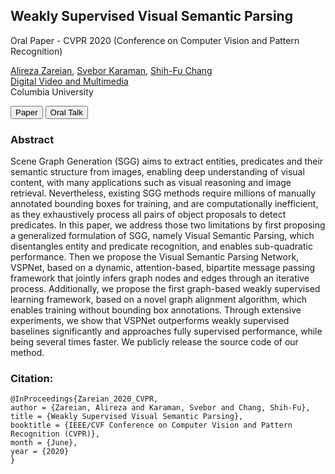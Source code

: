 ## Weakly Supervised Visual Semantic Parsing

Oral Paper - CVPR 2020 (Conference on Computer Vision and Pattern Recognition)

[Alireza Zareian](https://www.linkedin.com/in/az2407/), [Svebor Karaman](http://www.sveborkaraman.com/), [Shih-Fu Chang](https://www.ee.columbia.edu/~sfchang/)<br/>
[Digital Video and Multimedia](https://www.ee.columbia.edu/ln/dvmm/)<br/>
Columbia University

<button name="paper" onclick="https://openaccess.thecvf.com/content_CVPR_2020/papers/Zareian_Weakly_Supervised_Visual_Semantic_Parsing_CVPR_2020_paper.pdf">Paper</button>
<button name="talk" onclick="https://www.youtube.com/watch?v=IDOlnZvY5vY">Oral Talk</button>

### Abstract

Scene Graph Generation (SGG) aims to extract entities, predicates and their semantic structure from images, enabling deep understanding of visual content, with many applications such as visual reasoning and image retrieval. Nevertheless, existing SGG methods require millions of manually annotated bounding boxes for training, and are computationally inefficient, as they exhaustively process all pairs of object proposals to detect predicates. In this paper, we address those two limitations by first proposing a generalized formulation of SGG, namely Visual Semantic Parsing, which disentangles entity and predicate recognition, and enables sub-quadratic performance. Then we propose the Visual Semantic Parsing Network, VSPNet, based on a dynamic, attention-based, bipartite message passing framework that jointly infers graph nodes and edges through an iterative process. Additionally, we propose the first graph-based weakly supervised learning framework, based on a novel graph alignment algorithm, which enables training without bounding box annotations. Through extensive experiments, we show that VSPNet outperforms weakly supervised baselines significantly and approaches fully supervised performance, while being several times faster. We publicly release the source code of our method.

### Citation:
```
@InProceedings{Zareian_2020_CVPR,
author = {Zareian, Alireza and Karaman, Svebor and Chang, Shih-Fu},
title = {Weakly Supervised Visual Semantic Parsing},
booktitle = {IEEE/CVF Conference on Computer Vision and Pattern Recognition (CVPR)},
month = {June},
year = {2020}
}
```
